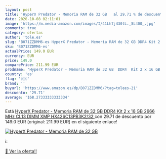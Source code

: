 ```yaml
---
layout: post
title: 'HyperX Predator - Memoria RAM de 32 GB   al 29.71 % de descuento'
date: 2020-10-08 02:11:01
image: 'https://m.media-amazon.com/images/I/41Lh7j430tL._SL400_.jpg'
comments: true
category: ofertas
author: 'tole.es'
slug: 'B071ZZDMM6-es HyperX Predator - Memoria RAM de 32 GB DDR4 Kit 2 x 16 GB...'
sku: 'B071ZZDMM6-es'
actualPrice: 149.0 EUR
currency: EUR
price: 149.0
comparePrice: 211.99 EUR
prodname: 'HyperX Predator - Memoria RAM de 32 GB  DDR4  Kit 2 x 16 GB  2666 MHz  CL13  DIMM XMP  HX426C13PB3K2/32 '
country: 'es'
flag: '🇪🇸'
brand: ''
buyurl: 'https://www.amazon.es/dp/B071ZZDMM6/?tag=tolees-21'
descuento: '29.71'
average: '168.27333333333334'
---
```


Está [HyperX Predator - Memoria RAM de 32 GB  DDR4  Kit 2 x 16 GB  2666 MHz  CL13  DIMM XMP  HX426C13PB3K2/32 ](https://www.amazon.es/dp/B071ZZDMM6/?tag=tolees-21) con 29.71 de descuento por 149.0 EUR (original: 211.99 EUR) en el siguiente enlace!

[![HyperX Predator - Memoria RAM de 32 GB  ](https://m.media-amazon.com/images/I/41Lh7j430tL._SL400_.jpg)](https://www.amazon.es/dp/B071ZZDMM6/?tag=tolees-21)

ℹ️:


[🛒 Ver la oferta!!](https://www.amazon.es/dp/B071ZZDMM6/?tag=tolees-21)
